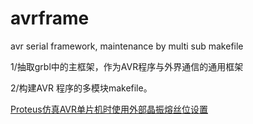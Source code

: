 # avrframe
avr serial framework, maintenance by multi sub makefile

1/抽取grbl中的主框架，作为AVR程序与外界通信的通用框架

2/构建AVR 程序的多模块makefile。

[Proteus仿真AVR单片机时使用外部晶振熔丝位设置](http://www.eeworld.com.cn/mcu/2015/1012/article_22884.html)

